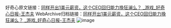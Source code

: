 好奇心原文链接：[同样开出1美元薪资，这个CEO回归能力挽狂澜么？ _游戏_好奇心日报-王杰夫](https://www.qdaily.com/articles/8307.html)
WebArchive归档链接：[同样开出1美元薪资，这个CEO回归能力挽狂澜么？ _游戏_好奇心日报-王杰夫](http://web.archive.org/web/20190623152600/https://www.qdaily.com/articles/8307.html)
![image](http://ww3.sinaimg.cn/large/007d5XDpgy1g3vbpqwywkj30u02oc7vq)